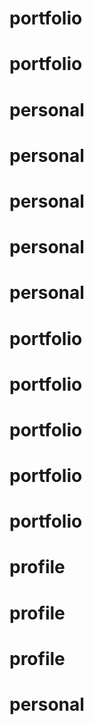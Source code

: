 # portfolio
# portfolio
# personal
# personal
# personal
# personal
# personal
# portfolio
# portfolio
# portfolio
# portfolio
# portfolio
# profile
# profile
# profile
# personal

